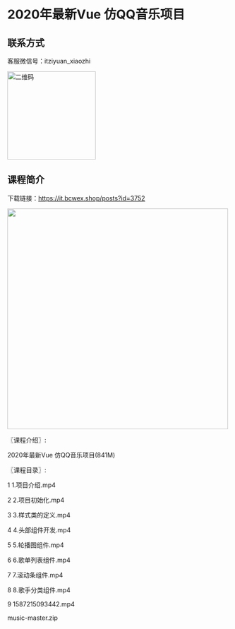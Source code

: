 # 2020年最新Vue 仿QQ音乐项目

## 联系方式

客服微信号：itziyuan_xiaozhi

<img src="https://ziyuanyun.oss-cn-guangzhou.aliyuncs.com/common/20240614073449/666b82192834a.jpg" width="200" height="200" alt="二维码">

## 课程简介

下载链接：https://it.bcwex.shop/posts?id=3752

<img src="https://ziyuanyun.oss-cn-guangzhou.aliyuncs.com/yun/20240515185322/66449422cf10e.jpg" width="500" alt="">

  〖课程介绍〗:

 2020年最新Vue 仿QQ音乐项目(841M)

 〖课程目录〗:

 1 1.项目介绍.mp4

 2 2.项目初始化.mp4

 3 3.样式类的定义.mp4

 4 4.头部组件开发.mp4

 5 5.轮播图组件.mp4

 6 6.歌单列表组件.mp4

 7 7.滚动条组件.mp4

 8 8.歌手分类组件.mp4

 9 1587215093442.mp4

 music-master.zip

  
